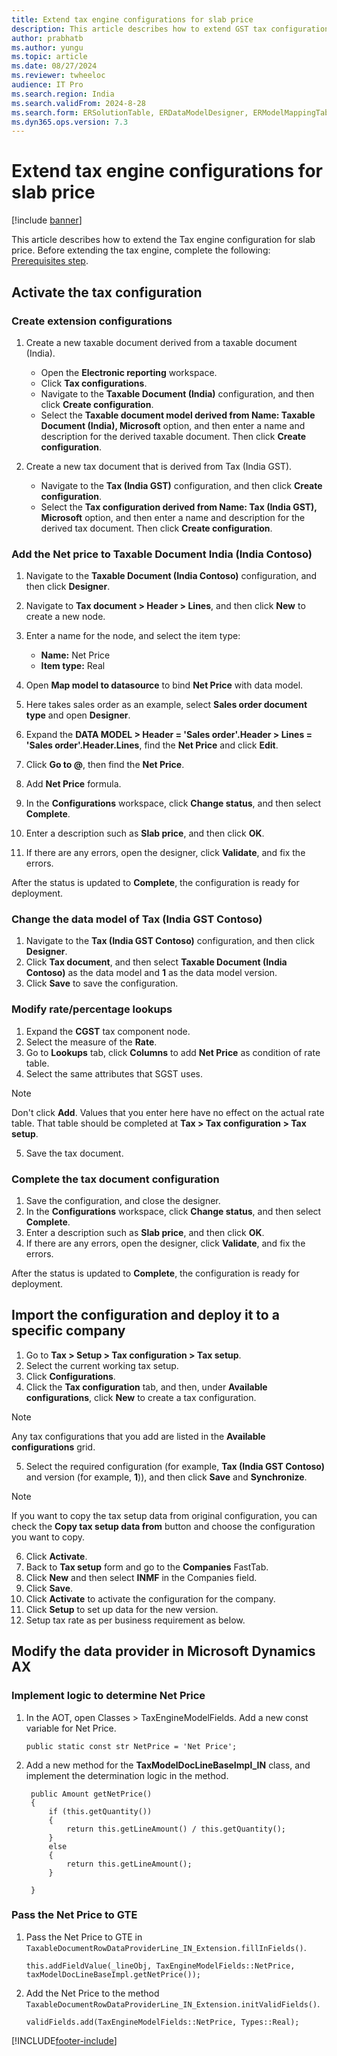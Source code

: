 ```yaml
---
title: Extend tax engine configurations for slab price
description: This article describes how to extend GST tax configurations to meet slab price function in India.
author: prabhatb
ms.author: yungu
ms.topic: article
ms.date: 08/27/2024
ms.reviewer: twheeloc
audience: IT Pro 
ms.search.region: India
ms.search.validFrom: 2024-8-28
ms.search.form: ERSolutionTable, ERDataModelDesigner, ERModelMappingTable
ms.dyn365.ops.version: 7.3
---
```


# Extend tax engine configurations for slab price
[!include [banner](../includes/banner.md)]

This article describes how to extend the Tax engine configuration for slab price. Before extending the tax engine, complete the following: [Prerequisites step](extend-tax-engine-configurations.md#prerequisites).

## Activate the tax configuration
### Create extension configurations
1. Create a new taxable document derived from a taxable document (India).
   - Open the **Electronic reporting** workspace.
   - Click **Tax configurations**.
   - Navigate to the **Taxable Document (India)** configuration, and then click **Create configuration**.
   - Select the **Taxable document model derived from Name: Taxable Document (India), Microsoft** option, and then enter a name and description for the derived taxable document. Then click **Create configuration**.



2. Create a new tax document that is derived from Tax (India GST).
   - Navigate to the **Tax (India GST)** configuration, and then click **Create configuration**.
   - Select the **Tax configuration derived from Name: Tax (India GST), Microsoft** option, and then enter a name and description for the derived tax document. Then click **Create configuration**.



### Add the Net price to Taxable Document India (India Contoso)
1. Navigate to the **Taxable Document (India Contoso)** configuration, and then click **Designer**.
2. Navigate to **Tax document > Header > Lines**, and then click **New** to create a new node.
3. Enter a name for the node, and select the item type:
   - **Name:** Net Price
   - **Item type:** Real
  
4. Open **Map model to datasource** to bind **Net Price** with data model.
5. Here takes sales order as an example, select **Sales order document type** and open **Designer**.
6. Expand the **DATA MODEL > Header = 'Sales order'.Header > Lines = 'Sales order'.Header.Lines**, find the **Net Price** and click **Edit**.
7. Click **Go to @**, then find the **Net Price**.
8. Add **Net Price** formula.
9. In the **Configurations** workspace, click **Change status**, and then select **Complete**.
10. Enter a description such as **Slab price**, and then click **OK**.
11. If there are any errors, open the designer, click **Validate**, and fix the errors.

After the status is updated to **Complete**, the configuration is ready for deployment.

### Change the data model of Tax (India GST Contoso)
1. Navigate to the **Tax (India GST Contoso)** configuration, and then click **Designer**.
2. Click **Tax document**, and then select **Taxable Document (India Contoso)** as the data model and **1** as the data model version.
3. Click **Save** to save the configuration.

### Modify rate/percentage lookups
1. Expand the **CGST** tax component node.
2. Select the measure of the **Rate**.
3. Go to **Lookups** tab, click **Columns** to add **Net Price** as condition of rate table.
4. Select the same attributes that SGST uses.

> [!NOTE]
> Don't click **Add**. Values that you enter here have no effect on the actual rate table. That table should be 
completed at **Tax > Tax configuration > Tax setup**.

5. Save the tax document.

### Complete the tax document configuration
1. Save the configuration, and close the designer.
2. In the **Configurations** workspace, click **Change status**, and then select **Complete**.
3. Enter a description such as **Slab price**, and then click **OK**.
4.  If there are any errors, open the designer, click **Validate**, and fix the errors.

After the status is updated to **Complete**, the configuration is ready for deployment.

## Import the configuration and deploy it to a specific company
1. Go to **Tax > Setup > Tax configuration > Tax setup**.
2. Select the current working tax setup.
3. Click **Configurations**.
4. Click the **Tax configuration** tab, and then, under **Available configurations**, click **New** to create a tax 
configuration.

> [!NOTE]
> Any tax configurations that you add are listed in the **Available configurations** grid.

 5. Select the required configuration (for example, **Tax (India GST Contoso)** and version (for example, **1**)), and then click **Save** and **Synchronize**.


> [!NOTE]
> If you want to copy the tax setup data from original configuration, you can check the **Copy tax setup data from** button and choose the configuration you want to copy.

6. Click **Activate**.
7. Back to **Tax setup** form and go to the **Companies** FastTab.
8. Click **New** and then select **INMF** in the Companies field.
9. Click **Save**.
10. Click **Activate** to activate the configuration for the company.
11. Click **Setup** to set up data for the new version.
12. Setup tax rate as per business requirement as below.

 
## Modify the data provider in Microsoft Dynamics AX
### Implement logic to determine Net Price
1. In the AOT, open Classes > TaxEngineModelFields. Add a new const variable for Net Price.
   
   ```
   public static const str NetPrice = 'Net Price';
   ```


2. Add a new method for the **TaxModelDocLineBaseImpl_IN** class, and implement the determination logic in the method.
   
   ```
    public Amount getNetPrice()
    {
        if (this.getQuantity())
        {
            return this.getLineAmount() / this.getQuantity();
        }
        else
        {
            return this.getLineAmount();
        }

    }
   ```

### Pass the Net Price to GTE
1. Pass the Net Price to GTE in `TaxableDocumentRowDataProviderLine_IN_Extension.fillInFields()`.
   
   ```
   this.addFieldValue(_lineObj, TaxEngineModelFields::NetPrice, taxModelDocLineBaseImpl.getNetPrice());
   ```


2. Add the Net Price to the method `TaxableDocumentRowDataProviderLine_IN_Extension.initValidFields()`.

   ```
   validFields.add(TaxEngineModelFields::NetPrice, Types::Real);
   ```



[!INCLUDE[footer-include](../../includes/footer-banner.md)]
